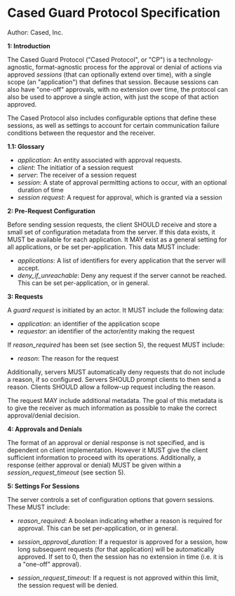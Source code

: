 Cased Guard Protocol Specification
======================================
Author: Cased, Inc.


**1: Introduction**

The Cased Guard Protocol ("Cased Protocol", or "CP") is a
technology-agnostic, format-agnostic process for the approval or denial
of actions via approved _sessions_ (that can optionally
extend over time), with a single scope (an "application") that defines
that session. Because sessions can also have "one-off" approvals,
with no extension over time, the protocol can also be used to approve
a single action, with just the scope of that action approved.

The Cased Protocol also includes configurable options that define
these sessions, as well as settings to account for certain
communication failure conditions between the requestor and the receiver.


**1.1: Glossary**

* _application_:      An entity associated with approval requests.
* _client_:           The initiatior of a session request
* _server_:           The receiver of a session request
* _session_:          A state of approval permitting actions to occur,
                      with an optional duration of time
* _session request_:  A request for approval, which is granted via a session


**2: Pre-Request Configuration**

Before sending session requests, the client SHOULD receive and store a small set of
configuration metadata from the server. If this data exists, it MUST
be available for each application. It MAY exist as a general setting
for all applications, or be set per-application. This data MUST include:

* _applications_:         A list of identifiers for every application that the server will accept.
* _deny_if_unreachable_:  Deny any request if the server cannot be reached. This
                          can be set per-application, or in general.


**3: Requests**

A _guard request_ is initiated by an actor. It MUST include the following data:

* _application_: an identifier of the application scope
* _requestor_:   an identifier of the actor/entity making the request

If _reason_required_ has been set (see section 5), the request MUST include:

* _reason_: The reason for the request

Additionally, servers MUST automatically deny requests that do not
include a reason, if so configured. Servers SHOULD prompt clients to then
send a reason. Clients SHOULD allow a follow-up request including the reason.

The request MAY include additional metadata. The goal of this metadata is to
give the receiver as much information as possible to make the correct
approval/denial decision.


**4: Approvals and Denials**

The format of an approval or denial response is not specified, and is
dependent on client implementation. However it MUST give the client sufficient
information to proceed with its operations. Additionally, a response (either
approval or denial) MUST be given within a _session_request_timeout_
(see section 5).


**5: Settings For Sessions**

The server controls a set of configuration options that govern sessions.
These MUST include:


* _reason_required_:           A boolean indicating whether a reason is required for approval. This
                               can be set per-application, or in general.

* _session_approval_duration_: If a requestor is approved for a session, how long
                               subsequent requests (for that application)
                               will be automatically approved. If set to 0, then
                               the session has no extension in time (i.e. it is a
                               "one-off" approval).

* _session_request_timeout_:   If a request is not approved within this limit, the
                               session request will be denied.



